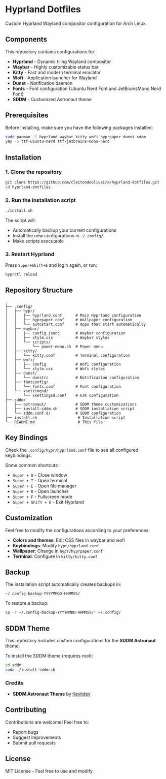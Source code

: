 # Hyprland Dotfiles

Custom Hyprland Wayland compositor configuration for Arch Linux.

## Components

This repository contains configurations for:

- **Hyprland** - Dynamic tiling Wayland compositor
- **Waybar** - Highly customizable status bar
- **Kitty** - Fast and modern terminal emulator
- **Wofi** - Application launcher for Wayland
- **Dunst** - Notification daemon
- **Fonts** - Font configuration (Ubuntu Nerd Font and JetBrainsMono Nerd Font)
- **SDDM** - Customized Astronaut theme

## Prerequisites

Before installing, make sure you have the following packages installed:

```bash
sudo pacman -S hyprland waybar kitty wofi hyprpaper dunst sddm
yay -S ttf-ubuntu-nerd ttf-jetbrains-mono-nerd
```

## Installation

### 1. Clone the repository

```bash
git clone https://github.com/cleitondeoliveira/hyprland-dotfiles.git
cd hyprland-dotfiles
```

### 2. Run the installation script

```bash
./install.sh
```

The script will:
- Automatically backup your current configurations
- Install the new configurations in `~/.config/`
- Make scripts executable

### 3. Restart Hyprland

Press `Super+Shift+E` and login again, or run:

```bash
hyprctl reload
```

## Repository Structure

```
.
├── .config/
│   ├── hypr/
│   │   ├── hyprland.conf      # Main Hyprland configuration
│   │   ├── hyprpaper.conf     # Wallpaper configuration
│   │   └── autostart.conf     # Apps that start automatically
│   ├── waybar/
│   │   ├── config.jsonc       # Waybar configuration
│   │   ├── style.css          # Waybar styles
│   │   └── scripts/
│   │       └── power-menu.sh  # Power menu
│   ├── kitty/
│   │   └── kitty.conf         # Terminal configuration
│   ├── wofi/
│   │   ├── config             # Wofi configuration
│   │   └── style.css          # Wofi styles
│   ├── dunst/
│   │   └── dunstrc            # Notification configuration
│   ├── fontconfig/
│   │   └── fonts.conf         # Font configuration
│   └── xsettingsd/
│       └── xsettingsd.conf    # GTK configuration
├── sddm/
│   ├── astronaut/             # SDDM theme customizations
│   ├── install-sddm.sh        # SDDM installation script
│   └── sddm.conf.d/           # SDDM configuration
├── install.sh                  # Installation script
└── README.md                   # This file
```

## Key Bindings

Check the `.config/hypr/hyprland.conf` file to see all configured keybindings.

Some common shortcuts:
- `Super + Q` - Close window
- `Super + T` - Open terminal
- `Super + E` - Open file manager
- `Super + R` - Open launcher
- `Super + F` - Fullscreen mode
- `Super + Shift + E` - Exit Hyprland

## Customization

Feel free to modify the configurations according to your preferences:

- **Colors and themes**: Edit CSS files in waybar and wofi
- **Keybindings**: Modify `hypr/hyprland.conf`
- **Wallpaper**: Change in `hypr/hyprpaper.conf`
- **Terminal**: Configure in `kitty/kitty.conf`

## Backup

The installation script automatically creates backups in:
```
~/.config-backup-YYYYMMDD-HHMMSS/
```

To restore a backup:
```bash
cp -r ~/.config-backup-YYYYMMDD-HHMMSS/* ~/.config/
```

## SDDM Theme

This repository includes custom configurations for the **SDDM Astronaut** theme.

To install the SDDM theme (requires root):
```bash
cd sddm
sudo ./install-sddm.sh
```

### Credits
- **SDDM Astronaut Theme** by [Keyitdev](https://github.com/Keyitdev/sddm-astronaut-theme)

## Contributing

Contributions are welcome! Feel free to:
- Report bugs
- Suggest improvements
- Submit pull requests

## License

MIT License - Feel free to use and modify.
